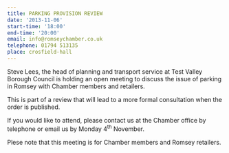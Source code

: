 ```yaml
---
title: PARKING PROVISION REVIEW
date: '2013-11-06'
start-time: '18:00'
end-time: '20:00'
email: info@romseychamber.co.uk
telephone: 01794 513135
place: crosfield-hall
---
```

Steve Lees, the head of planning and transport service at Test Valley Borough Council is holding an open meeting to discuss the issue of parking in Romsey with Chamber members and retailers.

This is part of a review that will lead to a more formal consultation when the order is published.

If you would like to attend, please contact us at the Chamber office by telephone or email us by Monday 4<sup>th</sup> November.

Plese note that this meeting is for Chamber members and Romsey retailers.
